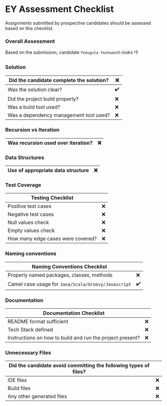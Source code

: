 # EY Assessment Checklist
Assignments submitted by prospective candidates should be assessed based on this checklist.

### Overall Assessment
Based on the submission, candidate `Yenugula Yeshwanth` looks :thumbsdown:

### Solution
|Did the candidate complete the solution?| :x: |
|---|---|
Was the solution clear? | :heavy_check_mark:
Did the project build properly? | :x:
Was a build tool used? | :x:
Was a dependency management tool used? | :x:

### Recursion vs Iteration
|Was recursion used over iteration?| :x: |
|---|---|

### Data Structures
Use of appropriate data structure | :x: |
------------ | -------------
    
### Test Coverage
Testing Checklist | |
---|---
Positive test cases | :x:
Negative test cases | :x:
Null values check | :x:
Empty values check | :x:
How many edge cases were covered? | :x:

### Naming conventions
Naming Conventions Checklist | |
---|---
Properly named packages, classes, methods | :x:
Camel case usage for `Java/Scala/Groovy/Javascript` | :heavy_check_mark:

### Documentation
Documentation Checklist | |
---|---
README format sufficient | :x:
Tech Stack defined | :x:
Instructions on how to build and run the project present? | :x:

### Unnecessary Files    
Did the candidate avoid committing the following types of files? | |
---|---
IDE files | :x:
Build files | :x:
Any other generated files | :x:
